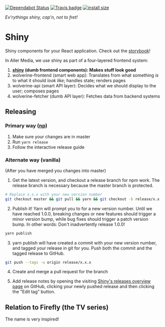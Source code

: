 [![Dependabot Status](https://api.dependabot.com/badges/status?host=github&repo=dbmedialab/shiny)](https://dependabot.com)
[![Travis badge](https://api.travis-ci.org/dbmedialab/shiny.svg?branch=master)](https://travis-ci.org/dbmedialab/shiny)
[![install size](https://packagephobia.now.sh/badge?p=@aller/shiny)](https://packagephobia.now.sh/result?p=@aller/shiny)

_Ev'rythings shiny, cap'n, not to fret!_
# Shiny

Shiny components for your React application. Check out the [storybook](https://dbmedialab.github.com/shiny/)!

In Aller Media, we use shiny as part of a four-layered frontend system:
  1. **[shiny](https://github.com/dbmedialab/shiny) (dumb frontend components): Makes stuff look good**
  1. wolverine-frontend (smart web app): Translates from what something *is* to what it should *look like*; handles state; renders pages
  1. wolverine-api (smart API layer): Decides what we should display to the user; composes pages
  1. wolverine-fetcher (dumb API layer): Fetches data from backend systems
  
## Releasing
### Primary way ([np](https://github.com/sindresorhus/np))
1. Make sure your changes are in master
2. Run `yarn release`
3. Follow the interactive release guide

### Alternate way (vanilla)
(After you have merged you changes into master) 

1. Get the latest version, and checkout a release branch for npm work. The release branch is necessary because the master branch is protected.
```sh
# Replace x.x.x with your new version number
git checkout master && git pull && yarn && git checkout -b release/x.x.x
```
2. Publish it! Yarn will prompt you to for a new version number. Until we have reached 1.0.0, breaking changes or new features should trigger a minor version bump, while bug fixes should trigger a patch version bump. In other words: Don't inadvertently release 1.0.0!
```sh
yarn publish
```
3. yarn publish will have created a commit with your new version number, and tagged your release in git for you. Push both the commit and the tagged release to GitHub.
```sh
git push --tags -u origin release/x.x.x
```

4. Create and merge a pull request for the branch

5. Add release notes by opening the visiting [Shiny's releases overview page](https://github.com/dbmedialab/shiny/releases)		 on GitHub, clicking your newly pushed release and then clicking the "Edit tag" button.

## Relation to Firefly (the TV series)
The name is very inspired!
